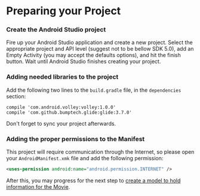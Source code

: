 # Preparing  your Project

### Create the Android Studio project
Fire up your Android Studio application and create a new project. Select the appropriate project and API level
(suggest not to be bellow SDK 5.0), add an Empty Activity (you may accept the defaults options), and hit the finish
button. Wait until Android Studio finishes creating your project.

### Adding needed libraries to the project
Add the following two lines to the `build.gradle` file, in the `dependencies` section:

```
compile 'com.android.volley:volley:1.0.0'
compile 'com.github.bumptech.glide:glide:3.7.0'
```

Don't forget to sync your project afterwards.

### Adding the proper permissions to the Manifest
This project will require communication through the Internet, so please open your `AndroidManifest.xmk` file
and add the following permission:

```xml
<uses-permission android:name="android.permission.INTERNET" />
```

After this, you may progress for the next step to [create a model to hold information for the Movie](https://github.com/pontocom/MovieSearch/blob/master/docs/CreateModelForMovies.md).